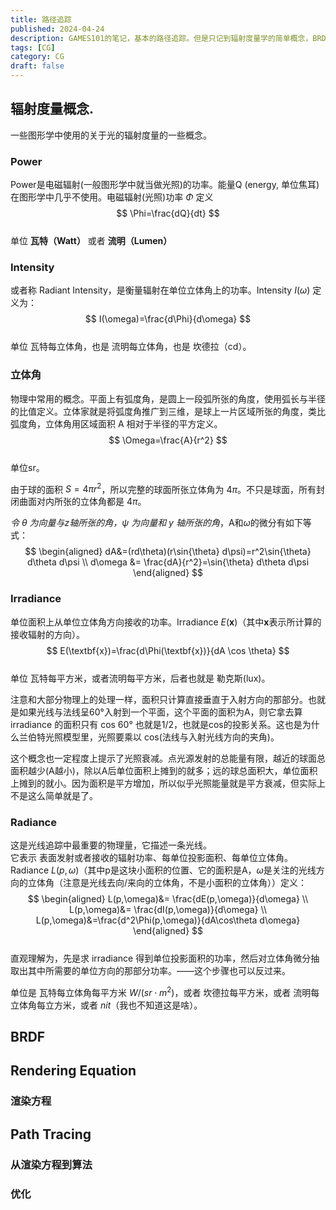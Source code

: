 ```yaml
---
title: 路径追踪
published: 2024-04-24
description: GAMES101的笔记，基本的路径追踪。但是只记到辐射度量学的简单概念，BRDF、渲染方程什么的还没补。
tags: [CG]
category: CG
draft: false
---
```


## 辐射度量概念.  
一些图形学中使用的关于光的辐射度量的一些概念。  
### Power  
Power是电磁辐射(一般图形学中就当做光照)的功率。能量Q (energy, 单位焦耳)在图形学中几乎不使用。电磁辐射(光照)功率 $\Phi$ 定义  
$$  
\Phi=\frac{dQ}{dt}  
$$  
单位 **瓦特（Watt）** 或者 **流明（Lumen）**  
  
### Intensity  
或者称 Radiant Intensity，是衡量辐射在单位立体角上的功率。Intensity $I(\omega)$ 定义为：  
$$  
I(\omega)=\frac{d\Phi}{d\omega}  
$$  
单位 瓦特每立体角，也是 流明每立体角，也是 坎德拉（cd）。  
  
### 立体角  
物理中常用的概念。平面上有弧度角，是圆上一段弧所张的角度，使用弧长与半径的比值定义。立体家就是将弧度角推广到三维，是球上一片区域所张的角度，类比弧度角，立体角用区域面积 A 相对于半径的平方定义。  
$$  
\Omega=\frac{A}{r^2}  
$$  
单位sr。  
  
由于球的面积 $S=4\pi r^2$，所以完整的球面所张立体角为 $4\pi$。不只是球面，所有封闭曲面对内所张的立体角都是 $4\pi$。  
  
*令 $\theta$ 为向量与z轴所张的角，$\psi$ 为向量和 y 轴所张的角*，A和$\omega$的微分有如下等式：  
$$  
\begin{aligned}  
dA&=(rd\theta)(r\sin{\theta} d\psi)=r^2\sin{\theta} d\theta d\psi \\  
d\omega &= \frac{dA}{r^2}=\sin{\theta} d\theta d\psi  
\end{aligned}  
$$  
  
### Irradiance  
单位面积上从单位立体角方向接收的功率。Irradiance $E(\textbf{x})$（其中$\textbf{x}$表示所计算的接收辐射的方向）。  
$$  
E(\textbf{x})=\frac{d\Phi(\textbf{x})}{dA \cos \theta}  
$$  
单位 瓦特每平方米，或者流明每平方米，后者也就是 勒克斯(lux)。  
  
注意和大部分物理上的处理一样，面积只计算直接垂直于入射方向的那部分。也就是如果光线与法线呈60°入射到一个平面，这个平面的面积为A，则它拿去算 irradiance 的面积只有 cos 60° 也就是1/2，也就是cos的投影关系。这也是为什么兰伯特光照模型里，光照要乘以 cos(法线与入射光线方向的夹角)。  
  
这个概念也一定程度上提示了光照衰减。点光源发射的总能量有限，越近的球面总面积越少(A越小)，除以A后单位面积上摊到的就多；远的球总面积大，单位面积上摊到的就小。因为面积是平方增加，所以似乎光照能量就是平方衰减，但实际上不是这么简单就是了。  
  
### Radiance  
这是光线追踪中最重要的物理量，它描述一条光线。  
它表示 表面发射或者接收的辐射功率、每单位投影面积、每单位立体角。Radiance $L(p,\omega)$（其中p是这块小面积的位置、它的面积是A，$\omega$是关注的光线方向的立体角（注意是光线去向/来向的立体角，不是小面积的立体角））定义：  
$$  
\begin{aligned}  
L(p,\omega)&= \frac{dE(p,\omega)}{d\omega} \\  
L(p,\omega)&= \frac{dI(p,\omega)}{d\omega} \\  
L(p,\omega)&=\frac{d^2\Phi(p,\omega)}{dA\cos\theta d\omega}  
\end{aligned}  
$$  
直观理解为，先是求 irradiance 得到单位投影面积的功率，然后对立体角微分抽取出其中所需要的单位方向的那部分功率。——这个步骤也可以反过来。  
  
单位是 瓦特每立体角每平方米 $W/(sr \cdot m^2)$，或者 坎德拉每平方米，或者 流明每立体角每立方米，或者 $nit$（我也不知道这是啥）。  
  
## BRDF  
  
## Rendering Equation  
  
### 渲染方程  
  
## Path Tracing  
  
### 从渲染方程到算法  
  
### 优化  
